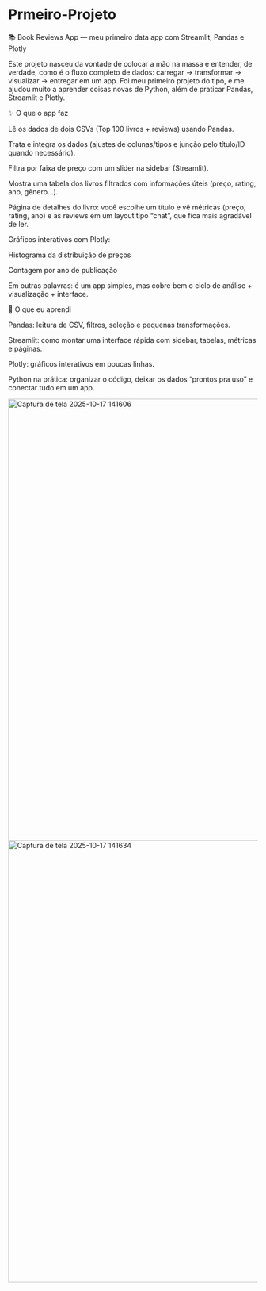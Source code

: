 # Prmeiro-Projeto

📚 Book Reviews App — meu primeiro data app com Streamlit, Pandas e Plotly

Este projeto nasceu da vontade de colocar a mão na massa e entender, de verdade, como é o fluxo completo de dados: carregar → transformar → visualizar → entregar em um app.
Foi meu primeiro projeto do tipo, e me ajudou muito a aprender coisas novas de Python, além de praticar Pandas, Streamlit e Plotly.

✨ O que o app faz

Lê os dados de dois CSVs (Top 100 livros + reviews) usando Pandas.

Trata e integra os dados (ajustes de colunas/tipos e junção pelo título/ID quando necessário).

Filtra por faixa de preço com um slider na sidebar (Streamlit).

Mostra uma tabela dos livros filtrados com informações úteis (preço, rating, ano, gênero…).

Página de detalhes do livro: você escolhe um título e vê métricas (preço, rating, ano) e as reviews em um layout tipo “chat”, que fica mais agradável de ler.

Gráficos interativos com Plotly:

Histograma da distribuição de preços

Contagem por ano de publicação

Em outras palavras: é um app simples, mas cobre bem o ciclo de análise + visualização + interface.

🧠 O que eu aprendi

Pandas: leitura de CSV, filtros, seleção e pequenas transformações.

Streamlit: como montar uma interface rápida com sidebar, tabelas, métricas e páginas.

Plotly: gráficos interativos em poucas linhas.

Python na prática: organizar o código, deixar os dados “prontos pra uso” e conectar tudo em um app.

<img width="1910" height="890" alt="Captura de tela 2025-10-17 141606" src="https://github.com/user-attachments/assets/f5711527-cc24-4946-a775-c8a769cceb65" />

<img width="1915" height="892" alt="Captura de tela 2025-10-17 141634" src="https://github.com/user-attachments/assets/440a2a6e-cc98-424d-b450-f31463530343" />

